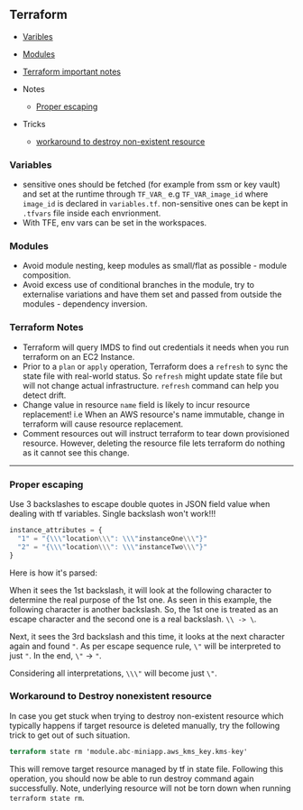## Terraform

- [Varibles](#variables)
- [Modules](#modules)

- [Terraform important notes](#terraform-notes)
- Notes
  - [Proper escaping](#proper-escaping)
- Tricks
  - [workaround to destroy non-existent resource](#workaround-to-destroy-nonexistent-resource)

### Variables

- sensitive ones should be fetched (for example from ssm or key vault) and set at the runtime through `TF_VAR_` e.g `TF_VAR_image_id` where `image_id` is declared in `variables.tf`. non-sensitive ones can be kept in `.tfvars` file inside each envrionment.
- With TFE, env vars can be set in the workspaces.

### Modules

- Avoid module nesting, keep modules as small/flat as possible - module composition.
- Avoid excess use of conditional branches in the module, try to externalise variations and have them set and passed from outside the modules - dependency inversion.


### Terraform Notes

- Terraform will query IMDS to find out credentials it needs when you run terraform on an EC2 Instance.
- Prior to a `plan` or `apply` operation, Terraform does a `refresh` to sync the state file with real-world status. So `refresh` might update state file but will not change actual infrastructure. `refresh` command can help you detect drift.
- Change value in resource `name` field is likely to incur resource replacement! i.e When an AWS resource's name immutable, change in terraform will cause resource replacement.
- Comment resources out will instruct terraform to tear down provisioned resource. However, deleting the resource file lets terraform do nothing as it cannot see this change.

---

### Proper escaping
Use 3 backslashes to escape double quotes in JSON field value when dealing with tf variables. Single backslash won't work!!!

```tf
instance_attributes = {
  "1" = "{\\\"location\\\": \\\"instanceOne\\\"}"
  "2" = "{\\\"location\\\": \\\"instanceTwo\\\"}"
}
```

Here is how it's parsed:

When it sees the 1st backslash, it will look at the following character to determine the real purpose of the 1st one. As seen in this example, the following character is another backslash. So, the 1st one is treated as an escape character and the second one is a real backslash. `\\ -> \`.

Next, it sees the 3rd backslash and this time, it looks at the next character again and found `"`. As per escape sequence rule, `\"` will be interpreted to just `"`. In the end, `\"` -> `"`.

Considering all interpretations, `\\\"` will become just `\"`.

### Workaround to Destroy nonexistent resource

In case you get stuck when trying to destroy non-existent resource which typically happens if target resource is deleted manually, try the following trick to get out of such situation.

```tf
terraform state rm 'module.abc-miniapp.aws_kms_key.kms-key'
```

This will remove target resource managed by tf in state file. Following this operation, you should now be able to run destroy command again successfully. Note, underlying resource will not be torn down when running `terraform state rm`.
